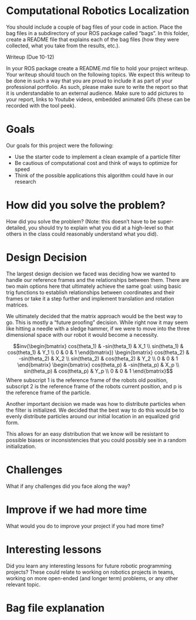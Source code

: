 # Computational Robotics Localization

You should include a couple of bag files of your code in action. Place the bag files in a subdirectory of your ROS package called “bags”. In this folder, create a README file that explains each of the bag files (how they were collected, what you take from the results, etc.).

Writeup (Due 10-12)

In your ROS package create a README.md file to hold your project writeup. Your writeup should touch on the following topics. We expect this writeup to be done in such a way that you are proud to include it as part of your professional portfolio. As such, please make sure to write the report so that it is understandable to an external audience. Make sure to add pictures to your report, links to Youtube videos, embedded animated Gifs (these can be recorded with the tool peek).

# Goals
Our goals for this project were the following:
- Use the starter code to implement a clean example of a particle filter
- Be cautious of computational cost and think of ways to optimize for speed
- Think of the possible applications this algorithm could have in our research


# How did you solve the problem? 
How did you solve the problem? (Note: this doesn’t have to be super-detailed, you should try to explain what you did at a high-level so that others in the class could reasonably understand what you did).

# Design Decision
The largest design decision we faced was deciding how we wanted to handle our reference frames and the relationships between them. There are two main options here that ultimately achieve the same goal: using basic trig functions to establish relationships between coordinates and their frames or take it a step further and implement translation and rotation matrices.

We ultimately decided that the matrix approach would be the best way to go. This is mostly a “future proofing” decision. While right now it may seem like hitting a needle with a sledge hammer, if we were to move into the three dimensional space with our robot it would become a necessity.

$$inv(\begin{bmatrix} cos(theta_1) & -sin(theta_1) & X_1 \\ sin(theta_1) & cos(theta_1) & Y_1 \\ 0 & 0 & 1 \end{bmatrix}) \begin{bmatrix} cos(theta_2) & -sin(theta_2) & X_2 \\ sin(theta_2) & cos(theta_2) & Y_2 \\ 0 & 0 & 1 \end{bmatrix} \begin{bmatrix} cos(theta_p) & -sin(theta_p) & X_p \\ sin(theta_p) & cos(theta_p) & Y_p \\ 0 & 0 & 1 \end{bmatrix}$$ 
Where subscript 1 is the reference frame of the robots old position, subscript 2 is the reference frame of the robots current position, and p is the reference frame of the particle.

Another important decision we made was how to distribute particles when the filter is initialized. We decided that the best way to do this would be to evenly distribute particles around our initial location in an equalized grid form. 

This allows for an easy distribution that we know will be resistant to possible biases or inconsistencies that you could possibly see in a random initialization. 


# Challenges
What if any challenges did you face along the way?

# Improve if we had more time
What would you do to improve your project if you had more time?

# Interesting lessons
Did you learn any interesting lessons for future robotic programming projects? These could relate to working on robotics projects in teams, working on more open-ended (and longer term) problems, or any other relevant topic.

# Bag file explanation
